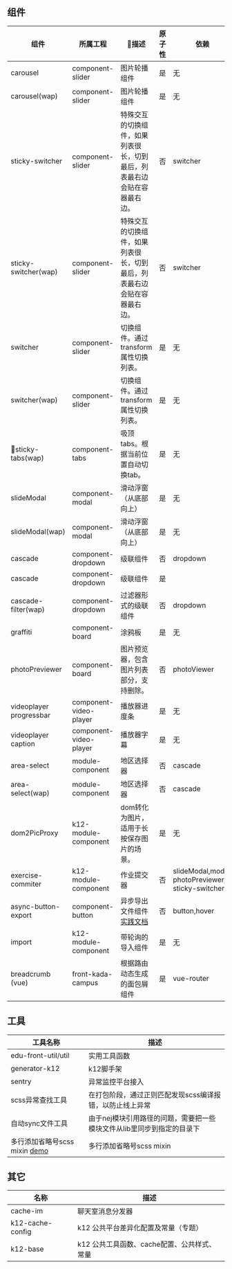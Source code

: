 ## 组件

| 组件                      | 所属工程                   | 描述                                      | 原子性  | 依赖                                       | 第三方依赖              |
| ----------------------- | ---------------------- | ---------------------------------------- | ---- | ---------------------------------------- | ------------------ |
| carousel                | component-slider       | 图片轮播组件                                   | 是    | 无                                        |                    |
| carousel(wap)           | component-slider       | 图片轮播组件                                   | 是    | 无                                        | hammer.js,swipe.js |
| sticky-switcher         | component-slider       | 特殊交互的切换组件，如果列表很长，切到最后，列表最右边会贴在容器最右边。     | 否    | switcher                                 |                    |
| sticky-switcher(wap)    | component-slider       | 特殊交互的切换组件，如果列表很长，切到最后，列表最右边会贴在容器最右边。     | 否    | switcher                                 | hammer.js          |
| switcher                | component-slider       | 切换组件。通过transform属性切换列表。                  | 是    | 无                                        | 无                  |
| switcher(wap)           | component-slider       | 切换组件。通过transform属性切换列表。                  | 是    | 无                                        | 无                  |
| sticky-tabs(wap)       | component-tabs         | 吸顶tabs。根据当前位置自动切换tab。                    | 是    | 无                                        | 无                  |
| slideModal              | component-modal        | 滑动浮窗（从底部向上）                              | 是    | 无                                        | 无                  |
| slideModal(wap)         | component-modal        | 滑动浮窗（从底部向上）                              | 是    | 无                                        | 无                  |
| cascade                 | component-dropdown     | 级联组件                                     | 否    | dropdown                                 | 无                  |
| cascade                 | component-dropdown     | 级联组件                                     | 是    |                                          | hammer.js          |
| cascade-filter(wap)     | component-dropdown     | 过滤器形式的级联组件                               | 否    | dropdown                                 | 无                  |
| graffiti                | component-board        | 涂鸦板                                      | 是    | 无                                        | 无                  |
| photoPreviewer          | component-board        | 图片预览器，包含图片列表部分，支持删除。                     | 否    | photoViewer                              | 无                  |
| videoplayer progressbar | component-video-player | 播放器进度条                                   | 是    | 无                                        | 无                  |
| videoplayer caption     | component-video-player | 播放器字幕                                    | 是    | 无                                        | 无                  |
| area-select             | module-component       | 地区选择器                                    | 否    | cascade                                  | 无                  |
| area-select(wap)        | module-component       | 地区选择器                                    | 否    | cascade                                  | 无                  |
| dom2PicProxy            | k12-module-component   | dom转化为图片，适用于长按保存图片的场景。                   | 是    | 无                                        | 无                  |
| exercise-commiter       | k12-module-component   | 作业提交器                                    | 否    | slideModal,modal, photoPreviewer, sticky-switcher | 无                  |
| async-button-export     | component-button       | 异步导出文件组件[实践文档](http://7xokyg.com1.z0.glb.clouddn.com/%E5%BC%82%E6%AD%A5%E5%AF%BC%E5%87%BA%E4%B8%9A%E5%8A%A1.pdf) | 否    | button,hover                             |                    |
| import                  | k12-module-component   | 带轮询的导入组件                                 | 是    | 无                                        | 无                  |
| breadcrumb (vue)        | front-kada-campus      | 根据路由动态生成的面包屑组件                           | 是    | vue-router                               | 无                  |



## 工具

| 工具名称                                     | 描述                                     |
| ---------------------------------------- | -------------------------------------- |
| edu-front-util/util                      | 实用工具函数                                 |
| generator-k12                            | k12脚手架                                 |
| sentry                                   | 异常监控平台接入                               |
| scss异常查找工具                               | 在打包阶段，通过正则匹配发现scss编译报错，以防止线上异常         |
| 自动sync文件工具                               | 由于nej模块引用路径的问题，需要把一些模块文件从lib里同步到指定的目录下 |
| 多行添加省略号scss mixin [demo](https://codepen.io/Dophin/pen/ZxbdqG) | 多行添加省略号scss mixin                      |



## 其它

| 名称               | 描述                         |
| ---------------- | -------------------------- |
| cache-im         | 聊天室消息分发器                   |
| k12-cache-config | k12 公共平台差异化配置及常量（专题）       |
| k12-base         | k12 公共工具函数、cache配置、公共样式、常量 |

